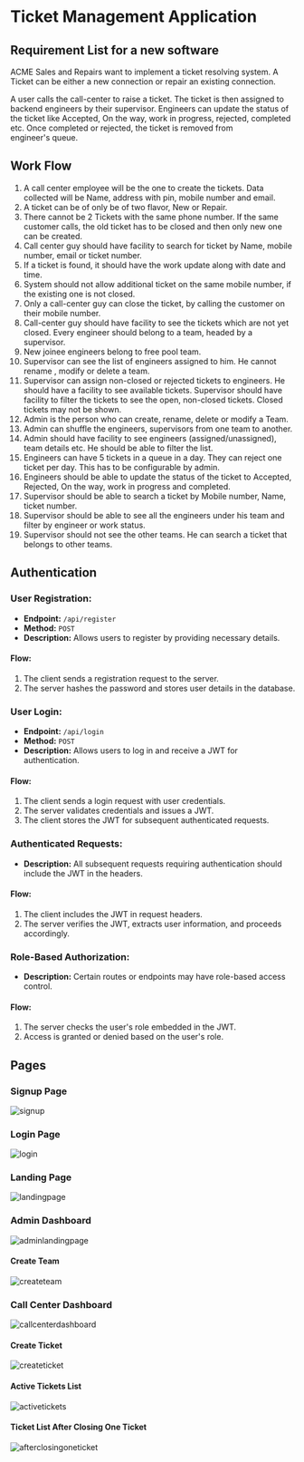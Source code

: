 # Ticket Management Application

## Requirement List for a new software

ACME Sales and Repairs want to implement a ticket resolving system. A Ticket can be either a new connection or repair an existing connection.

A user calls the call-center to raise a ticket. The ticket is then assigned to backend engineers by their supervisor. Engineers can update the status of the ticket like Accepted, On the way, work in progress, rejected, completed etc. Once completed or rejected, the ticket is removed from engineer's queue.

## Work Flow

1) A call center employee will be the one to create the tickets. Data collected will be Name, address with pin, mobile number and email.
2) A ticket can be of only be of two flavor, New or Repair.
3) There cannot be 2 Tickets with the same phone number. If the same customer calls, the old ticket has to be closed and then only new one can be created.
4) Call center guy should have facility to search for ticket by Name, mobile number, email or ticket number.
5) If a ticket is found, it should have the work update along with date and time.
6) System should not allow additional ticket on the same mobile number, if the existing one is not closed.
7) Only a call-center guy can close the ticket, by calling the customer on their mobile number.
8) Call-center guy should have facility to see the tickets which are not yet closed.
Every engineer should belong to a team, headed by a supervisor.
9) New joinee engineers belong to free pool team.
10) Supervisor can see the list of engineers assigned to him. He cannot rename , modify or delete a team.
11) Supervisor can assign non-closed or rejected tickets to engineers. He should have a facility to see available tickets.
Supervisor should have facility to filter the tickets to see the open, non-closed tickets. Closed tickets may not be shown.
12) Admin is the person who can create, rename, delete or modify a Team.
13) Admin can shuffle the engineers, supervisors from one team to another.
14) Admin should have facility to see engineers (assigned/unassigned), team details etc. He should be able to filter the list.
15) Engineers can have 5 tickets in a queue in a day. They can reject one ticket per day. This has to be configurable by admin.
16) Engineers should be able to update the status of the ticket to Accepted, Rejected, On the way, work in progress and completed.
17) Supervisor should be able to search a ticket by Mobile number, Name, ticket number.
18) Supervisor should be able to see all the engineers under his team and filter by engineer or work status.
19) Supervisor should not see the other teams. He can search a ticket that belongs to other teams.

## Authentication

### User Registration:

- **Endpoint:** `/api/register`
- **Method:** `POST`
- **Description:** Allows users to register by providing necessary details.

#### Flow:

1. The client sends a registration request to the server.
2. The server hashes the password and stores user details in the database.

### User Login:

- **Endpoint:** `/api/login`
- **Method:** `POST`
- **Description:** Allows users to log in and receive a JWT for authentication.

#### Flow:

1. The client sends a login request with user credentials.
2. The server validates credentials and issues a JWT.
3. The client stores the JWT for subsequent authenticated requests.

### Authenticated Requests:

- **Description:** All subsequent requests requiring authentication should include the JWT in the headers.

#### Flow:

1. The client includes the JWT in request headers.
2. The server verifies the JWT, extracts user information, and proceeds accordingly.

### Role-Based Authorization:

- **Description:** Certain routes or endpoints may have role-based access control.

#### Flow:

1. The server checks the user's role embedded in the JWT.
2. Access is granted or denied based on the user's role.



## Pages

### Signup Page
![signup](https://github.com/kumar-deep-dhar/mean-ticket-management-application/assets/68948695/bd66f1e4-2fbc-4a48-9132-c0d0e425e390)

### Login Page
![login](https://github.com/kumar-deep-dhar/mean-ticket-management-application/assets/68948695/cca35874-ac37-41b8-b227-411dad0de524)

### Landing Page
![landingpage](https://github.com/kumar-deep-dhar/mean-ticket-management-application/assets/68948695/3f4f78c0-2c0c-4ff9-b6e1-610a19a0d725)

### Admin Dashboard
![adminlandingpage](https://github.com/kumar-deep-dhar/mean-ticket-management-application/assets/68948695/e42f1770-c6a4-4c60-81b1-e0f155a55b03)

#### Create Team
![createteam](https://github.com/kumar-deep-dhar/mean-ticket-management-application/assets/68948695/6d17706f-ce82-4694-b7ba-e5e587712f9c)

### Call Center Dashboard
![callcenterdashboard](https://github.com/kumar-deep-dhar/mean-ticket-management-application/assets/68948695/a8c838f9-6eac-4b0e-a722-393c423cb27a)

#### Create Ticket
![createticket](https://github.com/kumar-deep-dhar/mean-ticket-management-application/assets/68948695/0fde57c9-6910-4e1e-87b4-0036e7cc2b94)

#### Active Tickets List
![activetickets](https://github.com/kumar-deep-dhar/mean-ticket-management-application/assets/68948695/69fbcfbe-5d61-40d8-badc-f9b70c722485)

#### Ticket List After Closing One Ticket
![afterclosingoneticket](https://github.com/kumar-deep-dhar/mean-ticket-management-application/assets/68948695/663aee2e-9d46-40ff-9937-13b176605161)
